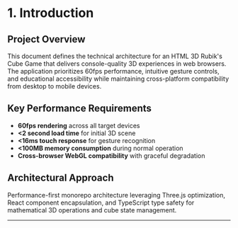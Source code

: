 # 1. Introduction

## Project Overview
This document defines the technical architecture for an HTML 3D Rubik's Cube Game that delivers console-quality 3D experiences in web browsers. The application prioritizes 60fps performance, intuitive gesture controls, and educational accessibility while maintaining cross-platform compatibility from desktop to mobile devices.

## Key Performance Requirements
- **60fps rendering** across all target devices
- **<2 second load time** for initial 3D scene
- **<16ms touch response** for gesture recognition
- **<100MB memory consumption** during normal operation
- **Cross-browser WebGL compatibility** with graceful degradation

## Architectural Approach
Performance-first monorepo architecture leveraging Three.js optimization, React component encapsulation, and TypeScript type safety for mathematical 3D operations and cube state management.

---

